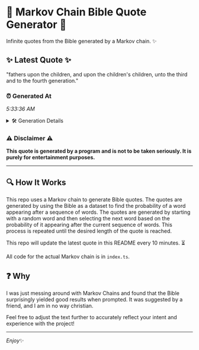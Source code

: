 # 📖 Markov Chain Bible Quote Generator 📖

Infinite quotes from the Bible generated by a Markov chain. ✨

## ✨ Latest Quote ✨
"fathers upon the children, and upon the children's children, unto the third and to the fourth generation."

### ⏰ Generated At
*5:33:36 AM*

<details>
    <summary>🛠️ Generation Details</summary>
    <p>
        <strong>🌱 Seed:</strong> fathers<br>
        <strong>🔄 Iterations:</strong> 16<br>
        <strong>📜 Context History:</strong><br>[ fathers ]: upon<br>[ fathers, upon ]: the<br>[ fathers, upon, the ]: children,<br>[ fathers, upon, the, children, ]: and<br>[ fathers, upon, the, children,, and ]: upon<br>[ fathers, upon, the, children,, and, upon ]: the<br>[ upon, the, children,, and, upon, the ]: children's<br>[ the, children,, and, upon, the, children's ]: children,<br>[ children,, and, upon, the, children's, children, ]: unto<br>[ and, upon, the, children's, children,, unto ]: the<br>[ upon, the, children's, children,, unto, the ]: third<br>[ the, children's, children,, unto, the, third ]: and<br>[ children's, children,, unto, the, third, and ]: to<br>[ children,, unto, the, third, and, to ]: the<br>[ unto, the, third, and, to, the ]: fourth<br>[ the, third, and, to, the, fourth ]: generation.<br>
    </p>
</details>

### ⚠️ Disclaimer ⚠️
**This quote is generated by a program and is not to be taken seriously. It is purely for entertainment purposes.**

---

## 🔍 How It Works

This repo uses a Markov chain to generate Bible quotes. The quotes are generated by using the Bible as a dataset to find the probability of a word appearing after a sequence of words. The quotes are generated by starting with a random word and then selecting the next word based on the probability of it appearing after the current sequence of words. This process is repeated until the desired length of the quote is reached.

This repo will update the latest quote in this README every 10 minutes. ⏳

All code for the actual Markov chain is in `index.ts`.

## ❓ Why

I was just messing around with Markov Chains and found that the Bible surprisingly yielded good results when prompted. 
It was suggested by a friend, and I am in no way christian.

Feel free to adjust the text further to accurately reflect your intent and experience with the project!

---

*Enjoy*✨
